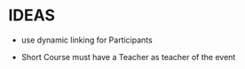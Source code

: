 # IDEAS

- use dynamic linking for Participants

- Short Course must have a Teacher as teacher of the event

